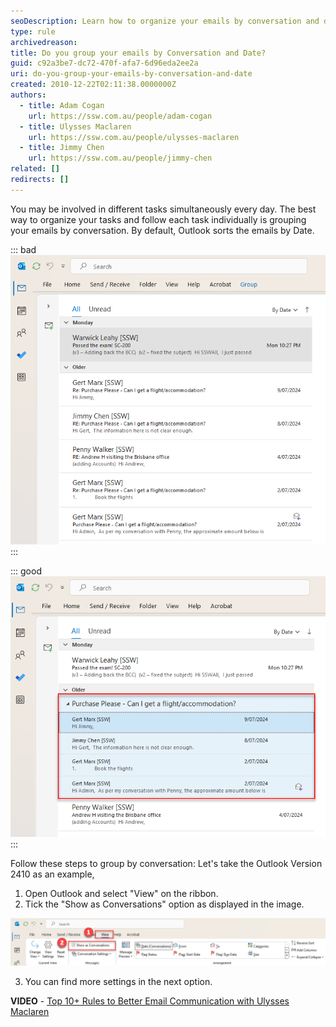 ```yaml
---
seoDescription: Learn how to organize your emails by conversation and date, improving task management and productivity with these simple steps in Outlook.
type: rule
archivedreason:
title: Do you group your emails by Conversation and Date?
guid: c92a3be7-dc72-470f-afa7-6d96eda2ee2a
uri: do-you-group-your-emails-by-conversation-and-date
created: 2010-12-22T02:11:38.0000000Z
authors:
  - title: Adam Cogan
    url: https://ssw.com.au/people/adam-cogan
  - title: Ulysses Maclaren
    url: https://ssw.com.au/people/ulysses-maclaren
  - title: Jimmy Chen
    url: https://ssw.com.au/people/jimmy-chen
related: []
redirects: []
---
```


You may be involved in different tasks simultaneously every day. The best way to organize your tasks and follow each task individually is grouping your emails by conversation. By default, Outlook sorts the emails by Date.

<!--endintro-->

::: bad  
![Figure: Bad example. Email messages are sorted by Date](Group-By-Conversation-Bad.png)  
:::

::: good  
![Figure:  Good example.  Email messages are grouped by Conversation](Group-By-Conversation-Good.png)  
:::

Follow these steps to group by conversation:
Let's take the Outlook Version 2410 as an example,

1. Open Outlook and select "View" on the ribbon.
2. Tick the "Show as Conversations" option as displayed in the image.

![Figure:  Steps to group by conversation option](Group-By-Conversation-Instruction.png)

3. You can find more settings in the next option.

**VIDEO** - [Top 10+ Rules to Better Email Communication with Ulysses Maclaren](https://www.youtube.com/watch?v=LAqRokqq4jI)
